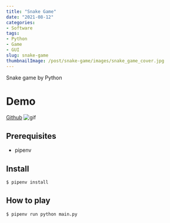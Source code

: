 ```yaml
---
title: "Snake Game"
date: "2021-08-12"
categories:
- Software
tags:
- Python
- Game
- GUI
slug: snake-game
thumbnailImage: /post/snake-game/images/snake_game_cover.jpg
---
```


<!-- for peek -->
Snake game by Python 

<!--more-->
# Demo
[Github](https://github.com/armcortex/snake_game)
![gif](/post/snake-game/images/snake_game.gif)

## Prerequisites
- pipenv

## Install 
```bash
$ pipenv install
```

## How to play
``` bash
$ pipenv run python main.py
```
